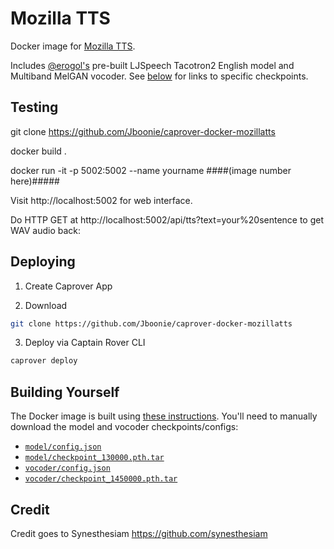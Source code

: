 # Mozilla TTS

Docker image for [Mozilla TTS](https://github.com/mozilla/TTS).

Includes [@erogol's](https://github.com/erogol) pre-built LJSpeech Tacotron2 English model and Multiband MelGAN vocoder.
See [below](#building-yourself) for links to specific checkpoints.

## Testing

git clone https://github.com/Jboonie/caprover-docker-mozillatts

docker build .

docker run -it -p 5002:5002 --name yourname ####(image number here)#####

Visit http://localhost:5002 for web interface.

Do HTTP GET at http://localhost:5002/api/tts?text=your%20sentence to get WAV audio back:

## Deploying
1) Create Caprover App

2) Download
```sh
git clone https://github.com/Jboonie/caprover-docker-mozillatts
```

3) Deploy via Captain Rover CLI
```sh
caprover deploy
```

## Building Yourself

The Docker image is built using [these instructions](https://colab.research.google.com/drive/1u_16ZzHjKYFn1HNVuA4Qf_i2MMFB9olY?usp=sharing#scrollTo=FuWxZ9Ey5Puj). You'll need to manually download the model and vocoder checkpoints/configs:

* [`model/config.json`](https://drive.google.com/uc?id=18CQ6G6tBEOfvCHlPqP8EBI4xWbrr9dBc)
* [`model/checkpoint_130000.pth.tar`](https://drive.google.com/uc?id=1dntzjWFg7ufWaTaFy80nRz-Tu02xWZos)
* [`vocoder/config.json`](https://drive.google.com/uc?id=1Rd0R_nRCrbjEdpOwq6XwZAktvugiBvmu)
* [`vocoder/checkpoint_1450000.pth.tar`](https://drive.google.com/uc?id=1Ty5DZdOc0F7OTGj9oJThYbL5iVu_2G0K)

## Credit
Credit goes to Synesthesiam
https://github.com/synesthesiam

